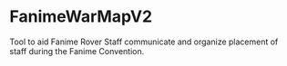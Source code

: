 # FanimeWarMapV2

Tool to aid Fanime Rover Staff communicate and organize placement of staff during the Fanime Convention.
